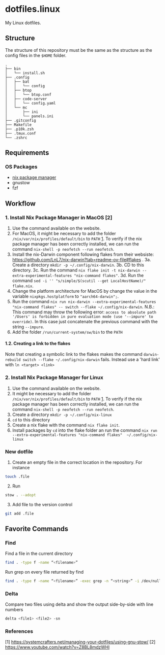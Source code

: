 # dotfiles.linux

My Linux dotfiles.

## Structure

The structure of this repository must be the same as the structure as the config files in the `$HOME` folder.

```
.
├── bin
│   └── install.sh
├── .config
│   ├── bat
│   │   └── config
│   ├── btop
│   │   └── btop.conf
│   ├── code-server
│   │   └── config.yaml
│   └── mc
│       ├── ini
│       └── panels.ini
├── .gitconfig
├── Makefile
├── .p10k.zsh
├── .tmux.conf
└── .zshrc
```

## Requirements

### OS Packages

- [nix package manager](https://nixos.org/download/)
- gnustow
- fzf



## Workflow

### 1. Install Nix Package Manager in MacOS [2]

1. Use the command available on the website.
2. For MacOS, it might be necessary to add the folder `/nix/var/nix/profiles/default/bin` to `PATH` [1](https://stackoverflow.com/a/73799336). To verify if the nix package manager has been correctly installed, we can run the command `nix-shell -p neofetch --run neofetch`.
3. Install the nix-Darwin component following flakes from their websiste: https://github.com/LnL7/nix-darwin?tab=readme-ov-file#flakes .
    3a. Create a directory `mkdir -p ~/.config/nix-darwin`.
    3b. CD to this directory.
    3c. Run the command `nix flake init -t nix-darwin --extra-experimental-features "nix-command flakes"`.
    3d. Run the command `sed -i '' "s/simple/$(scutil --get LocalHostName)/" flake.nix`.
4. Change the platform architecture for MacOS by change the value in the variable `nixpkgs.hostplatform` to `"aarch64-darwin";`.
5. Run the command `nix run nix-darwin --extra-experimental-features "nix-command flakes" -- switch --flake ~/.config/nix-darwin`.
    N.B.: This command may throw the following error: `access to absolute path '/Users' is forbidden in pure evaluation mode (use '--impure' to override)`. In this case just concatenate the previous command with the string `--impure`.
6. Add the folder `/run/current-system/sw/bin` to the `PATH`

#### 1.2. Creating a link to the flakes

Note that creating a symbolic link to the flakes makes the command `darwin-rebuild switch --flake ~/.config/nix-darwin` fails. Instead use a 'hard link' with `ln <target> <link>`

### 2. Install Nix Package Manager for Linux
 
1. Use the command available on the website.
2. It might be necessary to add the folder `/nix/var/nix/profiles/default/bin` to `PATH` [1](https://stackoverflow.com/a/73799336). To verify if the nix package manager has been correctly installed, we can run the command `nix-shell -p neofetch --run neofetch`.
3. Create a directory `mkdir -p ~/.config/nix-linux`
4. `cd` to this directory
5. Create a nix flake with the command `nix flake init`.
6. Install packages by `cd` into the flake folder an run the command `nix run --extra-experimental-features "nix-command flakes"  ~/.config/nix-linux`

### New dotfile

1. Create an empty file in the correct location in the repository. For instance
```bash
touch .file
```
2. Run 
```bash
stow . --adopt
```
3. Add file to the version control
```bash
git add .file
```

## Favorite Commands

### Find

Find a file in the current directory
```bash
find . -type f -name “<filename>”
```

Run grep on every file returned by find
```bash
find . -type f -name “<filename>” -exec grep -n “<string>” -i /dev/null —color=always {} ‘;’
```

### Delta

Compare two files using delta and show the output side-by-side with line numbers
```bash
delta <file1> <file2> -sn

```

### References

[1] https://systemcrafters.net/managing-your-dotfiles/using-gnu-stow/
[2] https://www.youtube.com/watch?v=Z8BL8mdzWHI
